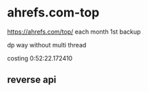 # ahrefs.com-top
https://ahrefs.com/top/   each month 1st backup

dp way without  multi thread

costing 0:52:22.172410     



## reverse api 
